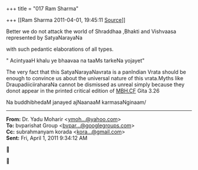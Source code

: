 +++
title = "017 Ram Sharma"

+++
[[Ram Sharma	2011-04-01, 19:45:11 [Source](https://groups.google.com/g/bvparishat/c/j3Txb5n32Uw)]]



Better we do not attack the world of Shraddhaa ,Bhakti and Vishvaasa represented by SatyaNarayaNa  

with such pedantic elaborations of all types.

 " AcintyaaH khalu ye bhaavaa na taaMs tarkeNa yojayet"

The very fact that this SatyaNarayaNavrata is a panIndian Vrata should be enough to convince us about the universal nature of this vrata.Myths like DraupadiiciiraharaNa cannot be dismissed as unreal simply because they donot appear in the printed critical edition of [MBH.CF](http://MBH.CF) Gita 3.26

Na buddhibhedaM janayed ajNaanaaM karmasaNginaam/  

------------------------------------------------------------------------

**From:** Dr. Yadu Moharir \<[ymoh...@yahoo.com]()\>  
**To:** bvparishat Group \<[bvpar...@googlegroups.com]()\>  
**Cc:** subrahmanyam korada \<[kora...@gmail.com]()\>  
**Sent:** Fri, April 1, 2011 9:34:12 AM





